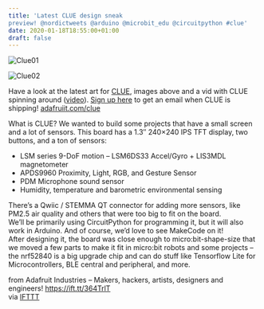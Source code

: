 ```yaml
---
title: 'Latest CLUE design sneak
preview! @nordictweets @arduino @microbit_edu @circuitpython #clue'
date: 2020-01-18T18:55:00+01:00
draft: false
---
```


![Clue01](https://cdn-blog.adafruit.com/uploads/2020/01/clue01.jpg)

![Clue02](https://cdn-blog.adafruit.com/uploads/2020/01/clue02.jpg)

Have a look at the latest art for [CLUE](https://www.adafruit.com/clue), images above and a vid with CLUE spinning around ([video](https://youtu.be/x3rbq_yxcYM)). [Sign up here](https://www.adafruit.com/clue) to get an email when CLUE is shipping! [adafruiit.com/clue](https://www.adafruit.com/clue)

What is CLUE? We wanted to build some projects that have a small screen and a lot of sensors. This board has a 1.3″ 240×240 IPS TFT display, two buttons, and a ton of sensors:

*   LSM series 9-DoF motion – LSM6DS33 Accel/Gyro + LIS3MDL magnetometer
*   APDS9960 Proximity, Light, RGB, and Gesture Sensor
*   PDM Microphone sound sensor
*   Humidity, temperature and barometric environmental sensing

There’s a Qwiic / STEMMA QT connector for adding more sensors, like PM2.5 air quality and others that were too big to fit on the board.  
We’ll be primarily using CircuitPython for programming it, but it will also work in Arduino. And of course, we’d love to see MakeCode on it!  
After designing it, the board was close enough to micro:bit-shape-size that we moved a few parts to make it fit in micro:bit robots and some projects – the nrf52840 is a big upgrade chip and can do stuff like Tensorflow Lite for Microcontrollers, BLE central and peripheral, and more.

  
  
from Adafruit Industries – Makers, hackers, artists, designers and engineers! https://ift.tt/364TrlT  
via [IFTTT](https://ifttt.com/?ref=da&site=blogger)